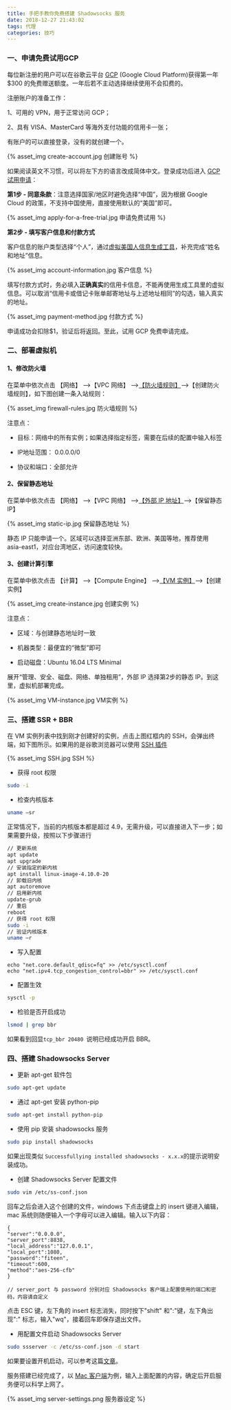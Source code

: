 ```yaml
---
title: 手把手教你免费搭建 Shadowsocks 服务
date: 2018-12-27 21:43:02
tags: 代理
categories: 技巧
---
```


### 一、申请免费试用GCP

每位新注册的用户可以在谷歌云平台 [GCP](https://cloud.google.com/free/) (Google Cloud Platform)获得第一年$300 的免费赠送额度。一年后若不主动选择继续使用不会扣费的。

<!--more-->

注册账户的准备工作：

1、可用的 VPN，用于正常访问 GCP；

2、具有 VISA、MasterCard 等海外支付功能的信用卡一张；

有账户的可以直接登录，没有的就创建一个。

 {% asset_img create-account.jpg 创建账号 %}

如果阅读英文不习惯，可以将左下方的语言改成简体中文。登录成功后进入 [GCP 试用申请](https://console.cloud.google.com/freetrial)：

**第1步 - 同意条款**：注意选择国家/地区时避免选择“中国”，因为根据 Google Cloud 的政策，不支持中国使用，直接使用默认的“美国”即可。

 {% asset_img apply-for-a-free-trial.jpg 申请免费试用 %}

**第2步 - 填写客户信息和付款方式**

客户信息的账户类型选择“个人”，通过[虚拟美国人信息生成工具](http://www.haoweichi.com/Index/random)，补充完成“姓名和地址”信息。

 {% asset_img account-information.jpg 客户信息 %}

填写付款方式时，务必填入**正确真实**的信用卡信息，不能再使用生成工具里的虚拟信息。可以取消“信用卡或借记卡账单邮寄地址与上述地址相同”的勾选，输入真实的地址。

 {% asset_img payment-method.jpg 付款方式 %}

申请成功会扣除$1，验证后将返回。至此，试用 GCP 免费申请完成。



### 二、部署虚拟机

#### 1、修改防火墙

在菜单中依次点击 【网络】 –>【VPC 网络】 –>[【防火墙规则】](https://console.cloud.google.com/networking/firewalls/list)–>【创建防火墙规则】，如下图创建一条入站规则：

 {% asset_img firewall-rules.jpg 防火墙规则 %}

注意点：

- 目标：网络中的所有实例；如果选择指定标签，需要在后续的配置中输入标签

- IP地址范围： 0.0.0.0/0

- 协议和端口：全部允许

#### 2、保留静态地址

在菜单中依次点击 【网络】 –>【VPC 网络】 –>[【外部 IP 地址】](https://console.cloud.google.com/networking/addresses/list)–>【保留静态 IP】

 {% asset_img static-ip.jpg 保留静态地址 %}

静态 IP 只能申请一个。区域可以选择亚洲东部、欧洲、美国等地，推荐使用 asia-east1，对应台湾地区，访问速度较快。

#### 3、创建计算引擎

在菜单中依次点击 【计算】 –>【Compute Engine】 –>[【VM 实例】](https://console.cloud.google.com/networking/addresses/list)–>【创建实例】

 {% asset_img create-instance.jpg 创建实例 %}

注意点：

- 区域：与创建静态地址时一致

- 机器类型：最便宜的“微型”即可

- 启动磁盘：Ubuntu 16.04 LTS Minimal

展开“管理、安全、磁盘、网络、单独租用”，外部 IP 选择第2步的静态 IP。到这里，虚拟机部署完成。

 {% asset_img VM-instance.jpg VM实例 %}



### 三、搭建 SSR + BBR

在 VM 实例列表中找到刚才创建好的实例，点击上图红框内的 SSH，会弹出终端，如下图所示。如果用的是谷歌浏览器可以使用 [SSH 插件](https://chrome.google.com/webstore/detail/ssh-for-google-cloud-plat/ojilllmhjhibplnppnamldakhpmdnibd)

 {% asset_img SSH.jpg SSH %}

- 获得 root 权限

```bash
sudo -i
```

- 检查内核版本

```bash
uname –sr
```

正常情况下，当前的内核版本都是超过 4.9，无需升级，可以直接进入下一步；如果需要升级，按照以下步骤进行

```bash
// 更新系统
apt update
apt upgrade
// 安装指定的新内核
apt install linux-image-4.10.0-20
// 卸载旧内核
apt autoremove
// 启用新内核
update-grub
// 重启
reboot
// 获得 root 权限
sudo -i
// 验证内核版本
uname –r
```

- 写入配置

```
echo "net.core.default_qdisc=fq" >> /etc/sysctl.conf
echo "net.ipv4.tcp_congestion_control=bbr" >> /etc/sysctl.conf
```

- 配置生效

```bash
sysctl -p
```

- 检验是否开启成功

```bash
lsmod | grep bbr
```

如果看到回显`tcp_bbr 20480 `说明已经成功开启 BBR。

### 四、搭建 Shadowsocks Server

- 更新 apt-get 软件包

```bash
sudo apt-get update
```

- 通过 apt-get 安装 python-pip

```bash
sudo apt-get install python-pip
```

- 使用 pip 安装 shadowsocks 服务

```bash
sudo pip install shadowsocks
```

如果出现类似 `Successfullying installed shadowsocks - x.x.x`的提示说明安装成功。

- 创建  Shadowsocks Server 配置文件

```bash
sudo vim /etc/ss-conf.json
```

回车之后会进入这个创建的文件，windows 下点击键盘上的 insert 键进入编辑，mac 系统则随便输入一个字母可以进入编辑。输入以下内容：

```
{
"server":"0.0.0.0",
"server_port":8838,
"local_address":"127.0.0.1",
"local_port":1080,
"password":"fiteen",
"timeout":600,
"method":"aes-256-cfb"
}

// server_port 与 password 分别对应 Shadowsocks 客户端上配置使用的端口和密码，内容请自定义
```

点击 ESC 键，左下角的 insert 标志消失，同时按下"shift" 和":"键，左下角出现":" 标志，输入"wq"，接着回车即保存退出文件。

- 用配置文件启动 Shadowsocks Server

```bash
sudo ssserver -c /etc/ss-conf.json -d start
```

如果要设置开机启动，可以参考这篇[文章](https://my.oschina.net/oncereply/blog/467349)。

服务搭建已经完成了，以 [Mac 客户端](<https://github.com/shadowsocks/shadowsocks-iOS/releases>)为例，输入上面配置的内容，确定后开启服务便可以科学上网了。

 {% asset_img server-settings.png 服务器设定 %}

